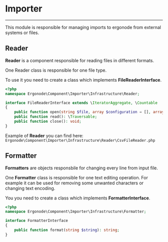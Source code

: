 # Importer

-----

This module is responsible for managing imports to ergonode from external systems or files. 


## Reader

**Reader** is a component responsible for reading files in different formats. 

One Reader class is responsible for one file type.

To use it you need to create a class which implements **FileReaderInterface**.

```php
<?php
namespace Ergonode\Component\Importer\Infrastructure\Reader;

interface FileReaderInterface extends \IteratorAggregate, \Countable
{
    public function open(string $file, array $configuration = [], array $formatters = []): void;
    public function read(): \Traversable;
    public function close(): void;
}

```

Example of **Reader** you can find here:
`Ergonode\Component\Importer\Infrastructure\Reader\CsvFileReader.php`


## Formatter

**Formatters** are objects responsbile for changing every line from input file. 

One **Formatter** class is responsible for one text editing operation. For example it can be used for removing some unwanted characters or changing text encoding.

You you need to create a class which implements **FormatterInterface**.

```php
<?php
namespace Ergonode\Component\Importer\Infrastructure\Formatter;

interface FormatterInterface
{
    public function format(string $string): string;
}
```

